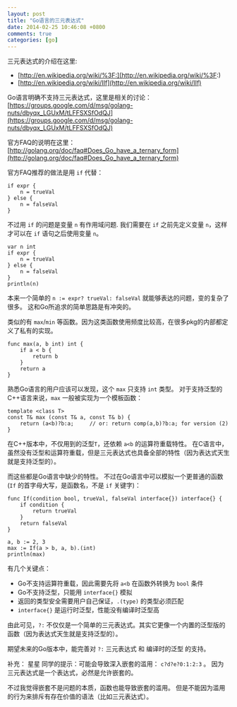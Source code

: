 ```yaml
---
layout: post
title: "Go语言的三元表达式"
date: 2014-02-25 10:46:08 +0800
comments: true
categories: [go]
---
```


三元表达式的介绍在这里:

- [http://en.wikipedia.org/wiki/%3F:](http://en.wikipedia.org/wiki/%3F:)
- [http://en.wikipedia.org/wiki/IIf](http://en.wikipedia.org/wiki/IIf)

Go语言明确不支持三元表达式，这里是相关的讨论：
[https://groups.google.com/d/msg/golang-nuts/dbyqx_LGUxM/tLFFSXSfOdQJ](https://groups.google.com/d/msg/golang-nuts/dbyqx_LGUxM/tLFFSXSfOdQJ)

官方FAQ的说明在这里：
[http://golang.org/doc/faq#Does_Go_have_a_ternary_form](http://golang.org/doc/faq#Does_Go_have_a_ternary_form)

官方FAQ推荐的做法是用 `if` 代替：

	if expr {
		n = trueVal
	} else {
		n = falseVal
	}

不过用 `if` 的问题是变量 `n` 有作用域问题.
我们需要在 `if` 之前先定义变量 `n`，这样才可以在 `if` 语句之后使用变量 `n`。

	var n int
	if expr {
		n = trueVal
	} else {
		n = falseVal
	}
	println(n)

本来一个简单的 `n := expr? trueVal: falseVal` 就能够表达的问题，变的复杂了很多。
这和Go所追求的简单思路是有冲突的。

类似的有 `max`/`min` 等函数。因为这类函数使用频度比较高，在很多pkg的内部都定义了私有的实现。

	func max(a, b int) int {
		if a < b {
			return b
		}
		return a
	}

熟悉Go语言的用户应该可以发现，这个 `max` 只支持 `int` 类型。
对于支持泛型的C++语言来说，`max` 一般被实现为一个模板函数：

	template <class T>
	const T& max (const T& a, const T& b) {
		return (a<b)?b:a;     // or: return comp(a,b)?b:a; for version (2)
	}

在C++版本中，不仅用到的泛型`T`，还依赖 `a<b` 的运算符重载特性。
在C语言中，虽然没有泛型和运算符重载，但是三元表达式也具备全部的特性（因为表达式天生就是支持泛型的）。

而这些都是Go语言中缺少的特性。
不过在Go语言中可以模拟一个更普通的函数(`If` 的首字母大写，是函数名，不是 `if` 关键字)：

	func If(condition bool, trueVal, falseVal interface{}) interface{} {
		if condition {
			return trueVal
		}
		return falseVal
	}

	a, b := 2, 3
	max := If(a > b, a, b).(int)
	println(max)

有几个关键点：

- Go不支持运算符重载，因此需要先将 `a<b` 在函数外转换为 `bool` 条件
- Go不支持泛型，只能用 `interface{}` 模拟
- 返回的类型安全需要用户自己保证，`.(type)` 的类型必须匹配
- `interface{}` 是运行时泛型，性能没有编译时泛型高

由此可见，`?:` 不仅仅是一个简单的三元表达式。其实它更像一个内置的泛型版的函数（因为表达式天生就是支持泛型的）。

期望未来的Go版本中，能完善对 `?:` 三元表达式 和 编译时的泛型 的支持。

补充：
星星 同学的提示：可能会导致深入嵌套的滥用： `c?d?e?0:1:2:3` 。
因为三元表达式是一个表达式，必然是允许嵌套的。

不过我觉得嵌套不是问题的本质，函数也能导致嵌套的滥用。
但是不能因为滥用的行为来排斥有存在价值的语法（比如三元表达式）。

